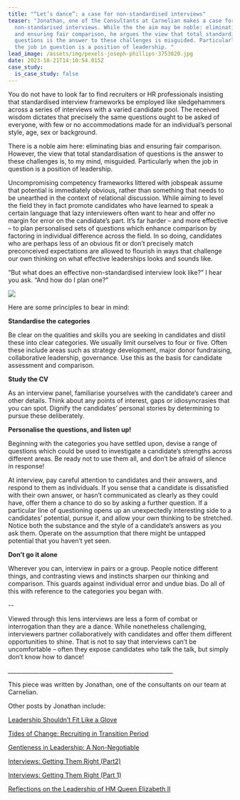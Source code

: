 ```yaml
---
title: "“Let’s dance”: a case for non-standardised interviews"
teaser: "Jonathan, one of the Consultants at Carnelian makes a case for
  non-standarised interviews. While the the aim may be noble: eliminating bias
  and ensuring fair comparison, he argues the view that total standardisation of
  questions is the answer to these challenges is misguided. Particularly when
  the job in question is a position of leadership. "
lead_image: /assets/img/pexels-joseph-phillips-3753820.jpg
date: 2023-10-21T14:10:54.015Z
case_study:
  is_case_study: false
---
```

You do not have to look far to find recruiters or HR professionals insisting that standardised interview frameworks be employed like sledgehammers across a series of interviews with a varied candidate pool. The received wisdom dictates that precisely the same questions ought to be asked of everyone, with few or no accommodations made for an individual’s personal style, age, sex or background.

There is a noble aim here: eliminating bias and ensuring fair comparison. However, the view that total standardisation of questions is the answer to these challenges is, to my mind, misguided. Particularly when the job in question is a position of leadership.

Uncompromising competency frameworks littered with jobspeak assume that potential is immediately obvious, rather than something that needs to be unearthed in the context of relational discussion. While aiming to level the field they in fact promote candidates who have learned to speak a certain language that lazy interviewers often want to hear and offer no margin for error on the candidate’s part. It’s far harder – and more effective – to plan personalised sets of questions which enhance comparison by factoring in individual difference across the field. In so doing, candidates who are perhaps less of an obvious fit or don’t precisely match preconceived expectations are allowed to flourish in ways that challenge our own thinking on what effective leaderships looks and sounds like.

“But what does an effective non-standardised interview look like?” I hear you ask. “And how do I plan one?”

![](/assets/img/david-bowie-let-s-dance-blog.jpg)



Here are some principles to bear in mind:

**Standardise the categories**

Be clear on the qualities and skills you are seeking in candidates and distil these into clear categories. We usually limit ourselves to four or five. Often these include areas such as strategy development, major donor fundraising, collaborative leadership, governance. Use this as the basis for candidate assessment and comparison.

**Study the CV**

As an interview panel, familiarise yourselves with the candidate’s career and other details. Think about any points of interest, gaps or idiosyncrasies that you can spot. Dignify the candidates’ personal stories by determining to pursue these deliberately.

**Personalise the questions, and listen up!**

Beginning with the categories you have settled upon, devise a range of questions which could be used to investigate a candidate’s strengths across different areas. Be ready not to use them all, and don’t be afraid of silence in response!

At interview, pay careful attention to candidates and their answers, and respond to them as individuals. If you sense that a candidate is dissatisfied with their own answer, or hasn’t communicated as clearly as they could have, offer them a chance to do so by asking a further question. If a particular line of questioning opens up an unexpectedly interesting side to a candidates’ potential, pursue it, and allow your own thinking to be stretched. Notice both the substance and the style of a candidate’s answers as you ask them. Operate on the assumption that there might be untapped potential that you haven’t yet seen.

**Don’t go it alone**

Wherever you can, interview in pairs or a group. People notice different things, and contrasting views and instincts sharpen our thinking and comparison. This guards against individual error and undue bias. Do all of this with reference to the categories you began with.

\--

Viewed through this lens interviews are less a form of combat or interrogation than they are a dance. While nonetheless challenging, interviewers partner collaboratively with candidates and offer them different opportunities to shine. That is not to say that interviews can’t be uncomfortable – often they expose candidates who talk the talk, but simply don’t know how to dance!

_﻿\_\_\_\_\_\_\_\_\_\_\_\_\_\_\_\_\_\_\_\_\_\_\_\_\_\_\_\_\_\_\_\_\_\_\_\_\_\_\_\_\_\_\_\_\_\_\_\_\_\_\_\_\_\_\_\_\_\__

This piece was written by Jonathan, one of the consultants on our team at Carnelian.  

Other posts by Jonathan include:  

[Leadership Shouldn’t Fit Like a Glove](https://carneliansearch.com/insights/leadership-shouldn-t-fit-like-a-glove/) 

[Tides of Change: Recruiting in Transition Period](https://carneliansearch.com/insights/tides-of-change-recruiting-in-transition-periods/) 

[Gentleness in Leadership: A Non-Negotiable](https://carneliansearch.com/insights/gentleness-in-leadership-a-non-negotiable/) 

[Interviews: Getting Them Right (Part2)](https://carneliansearch.com/insights/interviews-getting-them-right-part-2/) 

[Interviews: Getting Them Right (Part 1)](https://carneliansearch.com/insights/interviews-getting-them-right-part-1/) 

[Reflections on the Leadership of HM Queen Elizabeth II](https://carneliansearch.com/insights/reflections-on-the-leadership-of-hm-queen-elizabeth-ii/)